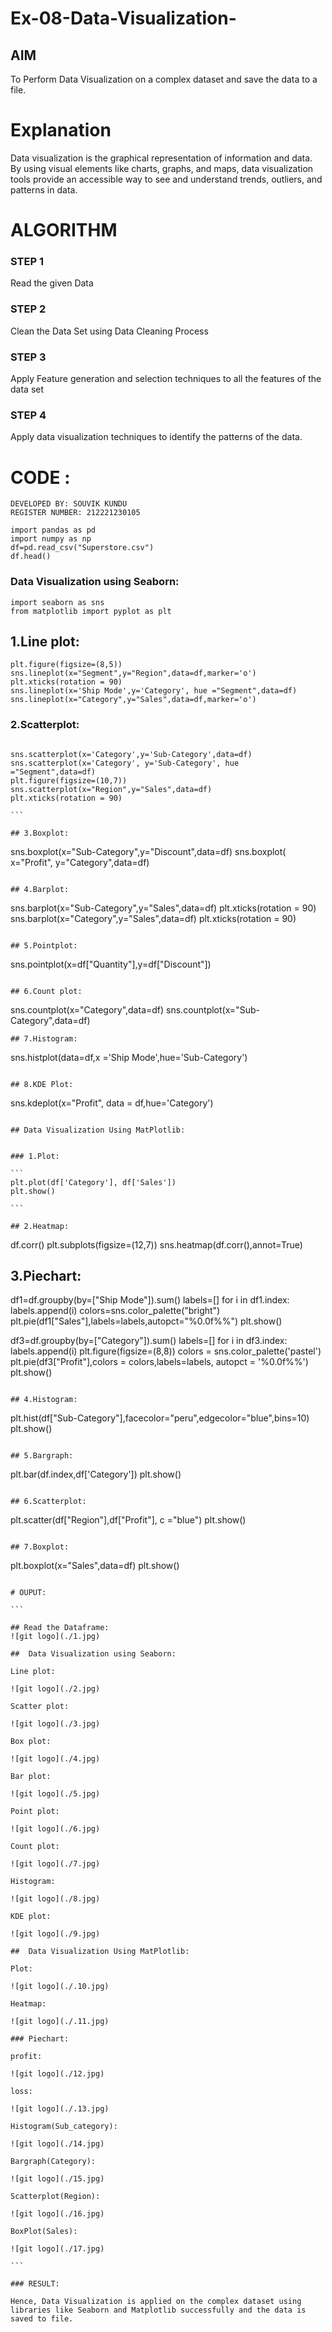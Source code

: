 # Ex-08-Data-Visualization-

## AIM
To Perform Data Visualization on a complex dataset and save the data to a file. 

# Explanation
Data visualization is the graphical representation of information and data. By using visual elements like charts, graphs, and maps, data visualization tools provide an accessible way to see and understand trends, outliers, and patterns in data.

# ALGORITHM
### STEP 1
Read the given Data
### STEP 2
Clean the Data Set using Data Cleaning Process
### STEP 3
Apply Feature generation and selection techniques to all the features of the data set
### STEP 4
Apply data visualization techniques to identify the patterns of the data.


# CODE :

```
DEVELOPED BY: SOUVIK KUNDU
REGISTER NUMBER: 212221230105

import pandas as pd
import numpy as np
df=pd.read_csv("Superstore.csv")
df.head()

```
### Data Visualization using Seaborn:

```
import seaborn as sns
from matplotlib import pyplot as plt

```

## 1.Line plot:

```
plt.figure(figsize=(8,5))
sns.lineplot(x="Segment",y="Region",data=df,marker='o')
plt.xticks(rotation = 90)
sns.lineplot(x='Ship Mode',y='Category', hue ="Segment",data=df)
sns.lineplot(x="Category",y="Sales",data=df,marker='o')

```

### 2.Scatterplot:

````

sns.scatterplot(x='Category',y='Sub-Category',data=df)
sns.scatterplot(x='Category', y='Sub-Category', hue ="Segment",data=df)
plt.figure(figsize=(10,7))
sns.scatterplot(x="Region",y="Sales",data=df)
plt.xticks(rotation = 90)

```

## 3.Boxplot:

````

sns.boxplot(x="Sub-Category",y="Discount",data=df)
sns.boxplot( x="Profit", y="Category",data=df)

````

## 4.Barplot:

````

sns.barplot(x="Sub-Category",y="Sales",data=df)
plt.xticks(rotation = 90)
sns.barplot(x="Category",y="Sales",data=df)
plt.xticks(rotation = 90)

````

## 5.Pointplot:

````

sns.pointplot(x=df["Quantity"],y=df["Discount"])

````

## 6.Count plot:

````

sns.countplot(x="Category",data=df)
sns.countplot(x="Sub-Category",data=df)

````
## 7.Histogram:

````

sns.histplot(data=df,x ='Ship Mode',hue='Sub-Category')

````

## 8.KDE Plot:

````

sns.kdeplot(x="Profit", data = df,hue='Category')

````

## Data Visualization Using MatPlotlib:


### 1.Plot:

```
plt.plot(df['Category'], df['Sales'])
plt.show()

```

## 2.Heatmap:

````
df.corr()
plt.subplots(figsize=(12,7))
sns.heatmap(df.corr(),annot=True)
## 3.Piechart:
df1=df.groupby(by=["Ship Mode"]).sum()
labels=[]
for i in df1.index:
    labels.append(i)
colors=sns.color_palette("bright")
plt.pie(df1["Sales"],labels=labels,autopct="%0.0f%%")
plt.show()


df3=df.groupby(by=["Category"]).sum()
labels=[]
for i in df3.index:
    labels.append(i) 
plt.figure(figsize=(8,8))
colors = sns.color_palette('pastel')
plt.pie(df3["Profit"],colors = colors,labels=labels, autopct = '%0.0f%%')
plt.show()

````

## 4.Histogram:

````
plt.hist(df["Sub-Category"],facecolor="peru",edgecolor="blue",bins=10)
plt.show()

````

## 5.Bargraph:

````

plt.bar(df.index,df['Category'])
plt.show()

````

## 6.Scatterplot:

````

plt.scatter(df["Region"],df["Profit"], c ="blue")
plt.show()

````

## 7.Boxplot:

````

plt.boxplot(x="Sales",data=df)
plt.show()

````

# OUPUT:

```

## Read the Dataframe:
![git logo](./1.jpg)

##  Data Visualization using Seaborn:

Line plot:

![git logo](./2.jpg)

Scatter plot:

![git logo](./3.jpg)

Box plot:

![git logo](./4.jpg)

Bar plot:

![git logo](./5.jpg)

Point plot:

![git logo](./6.jpg)

Count plot:

![git logo](./7.jpg)

Histogram:

![git logo](./8.jpg)

KDE plot:

![git logo](./9.jpg)

##  Data Visualization Using MatPlotlib:

Plot:

![git logo](./.10.jpg)

Heatmap:

![git logo](./.11.jpg)

### Piechart:

profit:

![git logo](./12.jpg)

loss:

![git logo](./.13.jpg)

Histogram(Sub_category):

![git logo](./14.jpg)

Bargraph(Category):

![git logo](./15.jpg)

Scatterplot(Region):

![git logo](./16.jpg)

BoxPlot(Sales):

![git logo](./17.jpg)

```

### RESULT:

Hence, Data Visualization is applied on the complex dataset using libraries like Seaborn and Matplotlib successfully and the data is saved to file.




